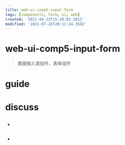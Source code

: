 ```yaml
---
title: web-ui-comp5-input-form
tags: [components, form, ui, web]
created: '2021-04-23T15:20:03.201Z'
modified: '2021-07-28T20:11:24.350Z'
---
```


# web-ui-comp5-input-form

> 数据输入类组件，表单组件

# guide

# discuss

- ## 

- ## 
